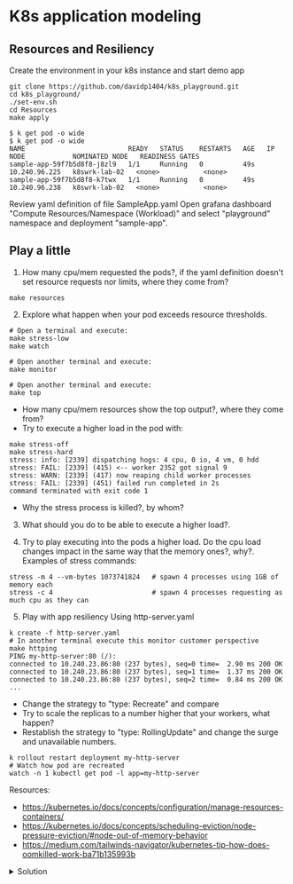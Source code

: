 #  K8s application modeling
## Resources and Resiliency

Create the environment in your k8s instance and start demo app
```
git clone https://github.com/davidp1404/k8s_playground.git
cd k8s_playground/
./set-env.sh
cd Resources
make apply

$ k get pod -o wide 
$ k get pod -o wide
NAME                          READY   STATUS    RESTARTS   AGE   IP              NODE            NOMINATED NODE   READINESS GATES
sample-app-59f7b5d8f8-j8zl9   1/1     Running   0          49s   10.240.96.225   k8swrk-lab-02   <none>           <none>
sample-app-59f7b5d8f8-k7twx   1/1     Running   0          49s   10.240.96.238   k8swrk-lab-02   <none>           <none>
```
Review yaml definition of file SampleApp.yaml
Open grafana dashboard "Compute Resources/Namespace (Workload)" and select "playground" namespace and deployment "sample-app".

## Play a little

1. How many cpu/mem requested the pods?, if the yaml definition doesn't set resource requests nor limits, where they come from?
```
make resources
```

2. Explore what happen when your pod exceeds resource thresholds.

```
# Open a terminal and execute:
make stress-low
make watch

# Open another terminal and execute:
make monitor

# Open another terminal and execute:
make top
```
- How many cpu/mem resources show the top output?, where they come from?
- Try to execute a higher load in the pod with:
 ```
make stress-off
make stress-hard
stress: info: [2339] dispatching hogs: 4 cpu, 0 io, 4 vm, 0 hdd
stress: FAIL: [2339] (415) <-- worker 2352 got signal 9
stress: WARN: [2339] (417) now reaping child worker processes
stress: FAIL: [2339] (451) failed run completed in 2s
command terminated with exit code 1
 ```
- Why the stress process is killed?, by whom?

3. What should you do to be able to execute a higher load?. 

4. Try to play executing into the pods a higher load. Do the cpu load changes impact in the same way that the memory ones?, why?.    
Examples of stress commands:
 ```
stress -m 4 --vm-bytes 1073741824   # spawn 4 processes using 1GB of memory each
stress -c 4                         # spawn 4 processes requesting as much cpu as they can
 ```

5. Play with app resiliency
Using http-server.yaml 
```
k create -f http-server.yaml
# In another terminal execute this monitor customer perspective
make httping
PING my-http-server:80 (/):
connected to 10.240.23.86:80 (237 bytes), seq=0 time=  2.90 ms 200 OK
connected to 10.240.23.86:80 (237 bytes), seq=1 time=  1.37 ms 200 OK
connected to 10.240.23.86:80 (237 bytes), seq=2 time=  0.84 ms 200 OK
...
```
- Change the strategy to "type: Recreate" and compare 
- Try to scale the replicas to a number higher that your workers, what happen?
- Restablish the strategy to "type: RollingUpdate" and change the surge and unavailable numbers.
```
k rollout restart deployment my-http-server
# Watch how pod are recreated
watch -n 1 kubectl get pod -l app=my-http-server
```

Resources:
- https://kubernetes.io/docs/concepts/configuration/manage-resources-containers/
- https://kubernetes.io/docs/concepts/scheduling-eviction/node-pressure-eviction/#node-out-of-memory-behavior
- https://medium.com/tailwinds-navigator/kubernetes-tip-how-does-oomkilled-work-ba71b135993b 

<details close>
<summary> Solution</summary>
<br>
